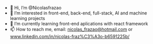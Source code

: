 - 👋 Hi, I’m @Nicolasfrazao
- 👀 I’m interested in front-end, back-end, full-stack, AI and machine learning projects
- 🌱 I’m currently learning front-end aplications with react framework
- 📫 How to reach me, email: nicolas_frazao@hotmail.com or www.linkedin.com/in/nicolas-fraz%C3%A3o-b6591225b/

<!---
Nicolasfrazao/Nicolasfrazao is a ✨ special ✨ repository because its `README.md` (this file) appears on your GitHub profile.
You can click the Preview link to take a look at your changes.
--->
